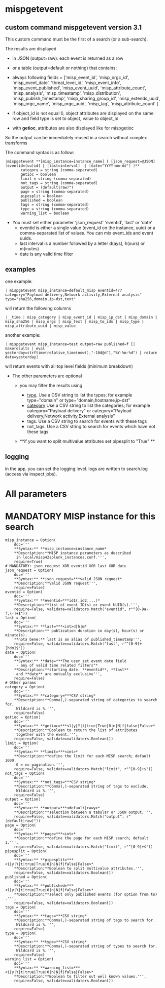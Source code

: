 # mispgetevent
## custom command mispgetevent version 3.1
This custom command must be the first of a search (or a sub-search).

The results are displayed
 - in JSON (output=raw): each event is returned as a row
 - or a table (output=default or nothing) that contains:  

- always following fields = ['misp_event_id', 'misp_orgc_id', 'misp_event_date', 'threat_level_id', 'misp_event_info', 'misp_event_published', 'misp_event_uuid', 'misp_attribute_count', 'misp_analysis', 'misp_timestamp', 'misp_distribution', 'misp_publish_timestamp', 'misp_sharing_group_id', 'misp_extends_uuid', 'misp_orgc_name', 'misp_orgc_uuid', 'misp_tag', 'misp_attribute_count' ]
- if object_id is not equal 0, object attributes are displayed on the same row and field type is set to object, value to object_id
- with **getioc**, attributes are also displayed like for mispgetioc

So the output can be immediately reused in a search without complex transforms

The command syntax is as follow:

    |mispgetevent **[misp_instance=instance_name] ( [json_request=@JSON] [eventid=(uu)id] | [last=interval]  | [date="YYYY-mm-dd"] )**
           category = string (comma-separated)
           getioc = boolean
           limit = string (comma-separated)
           not_tags = string (comma-separated)
           output = (default|raw)")
           page = string (comma-separated)
           pipesplit = boolean
           published = boolean
           tags = string (comma-separated)
           type = string (comma-separated)
           warning_list = boolean

- You must set either parameter 'json_request' 'eventid', 'last' or 'date'
    + eventid is either a single value (event_id on the instance, uuid) or a comma-separated list of values. You can mix event_ids and event uuids.
    + last interval is a number followed by a letter d(ays), h(ours) or m(inutes)
    + date is any valid time filter

## examples
one example:

    | mispgetevent misp_instance=default_misp eventid=477 category="Payload delivery,Network activity,External analysis" type="sha256,domain,ip-dst,text"

will return the following columns

    | _time | misp_category | misp_event_id | misp_ip_dst | misp_domain | misp_sha256 | misp_orgc | misp_text | misp_to_ids | misp_type | misp_attribute_uuid | misp_value

another example:

    | mispgetevent misp_instance=test output=raw published=f [| makeresults | eval yesterday=strftime(relative_time(now(),"-10d@d"),"%Y-%m-%d") | return date=yesterday]

will return events with all top level fields (minimum breakdown)

- The other parameters are optional
    + you may filter the results using
        - [type](https://www.circl.lu/doc/misp/categories-and-types/#types). Use a CSV string to list the types; for example type="domain" or type="domain,hostname,ip-dst"
        - [category](https://www.circl.lu/doc/misp/categories-and-types/#categories) Use a CSV string to list the categories; for example category="Payload delivery" or category="Payload delivery,Network activity,External analysis"
        - tags. Use a CSV string to search for events with these tags
        - not_tags. Use a CSV string to search for events which have not these tags

    + **if you want to split multivalue attributes set pipesplit to "True" **  


## logging
in the app, you can set the logging level. logs are written to search.log (access via inspect jobs).

# All parameters

   # MANDATORY MISP instance for this search
    misp_instance = Option(
        doc='''
        **Syntax:** **misp_instance=instance_name*
        **Description:**MISP instance parameters as described
         in local/misp42splunk_instances.conf.''',
        require=True)
    # MANDATORY: json_request XOR eventid XOR last XOR date
    json_request = Option(
        doc='''
        **Syntax:** **json_request=***valid JSON request*
        **Description:**Valid JSON request''',
        require=False)
    eventid = Option(
        doc='''
        **Syntax:** **eventid=***id1(,id2,...)*
        **Description:**list of event ID(s) or event UUID(s).''',
        require=False, validate=validators.Match("eventid", r"^[0-9a-f,\-]+$"))
    last = Option(
        doc='''
        **Syntax:** **last=***<int>d|h|m*
        **Description:** publication duration in day(s), hour(s) or minute(s).
        **nota bene:** last is an alias of published_timestamp''',
        require=False, validate=validators.Match("last", r"^[0-9]+[hdm]$"))
    date = Option(
        doc='''
        **Syntax:** **date=***The user set event date field
         - any of valid time related filters"*
        **Description:**starting date. **eventid**, **last**
         and **date** are mutually exclusive''',
        require=False)
    # Other params
    category = Option(
        doc='''
        **Syntax:** **category=***CSV string*
        **Description:**Comma(,)-separated string of categories to search for.
         Wildcard is %.''',
        require=False)
    getioc = Option(
        doc='''
        **Syntax:** **getioc=***<1|y|Y|t|true|True|0|n|N|f|false|False>*
        **Description:**Boolean to return the list of attributes
         together with the event.''',
        require=False, validate=validators.Boolean())
    limit = Option(
        doc='''
        **Syntax:** **limit=***<int>*
        **Description:**define the limit for each MISP search; default 1000.
         0 = no pagination.''',
        require=False, validate=validators.Match("limit", r"^[0-9]+$"))
    not_tags = Option(
        doc='''
        **Syntax:** **not_tags=***CSV string*
        **Description:**Comma(,)-separated string of tags to exclude.
         Wildcard is %.''',
        require=False)
    output = Option(
        doc='''
        **Syntax:** **output=***<default|rawy>*
        **Description:**selection between a tabular or JSON output.''',
        require=False, validate=validators.Match("output", r"(default|raw)"))
    page = Option(
        doc='''
        **Syntax:** **page=***<int>*
        **Description:**define the page for each MISP search; default 1.''',
        require=False, validate=validators.Match("limit", r"^[0-9]+$"))
    pipesplit = Option(
        doc='''
        **Syntax:** **pipesplit=***<1|y|Y|t|true|True|0|n|N|f|false|False>*
        **Description:**Boolean to split multivalue attributes.''',
        require=False, validate=validators.Boolean())
    published = Option(
        doc='''
        **Syntax:** **published=***<1|y|Y|t|true|True|0|n|N|f|false|False>*
        **Description:**select only published events (for option from to) .''',
        require=False, validate=validators.Boolean())
    tags = Option(
        doc='''
        **Syntax:** **tags=***CSV string*
        **Description:**Comma(,)-separated string of tags to search for.
         Wildcard is %.''',
        require=False)
    type = Option(
        doc='''
        **Syntax:** **type=***CSV string*
        **Description:**Comma(,)-separated string of types to search for.
         Wildcard is %.''',
        require=False)
    warning_list = Option(
        doc='''
        **Syntax:** **warning_list=***<1|y|Y|t|true|True|0|n|N|f|false|False>*
        **Description:**Boolean to filter out well known values.''',
        require=False, validate=validators.Boolean())

